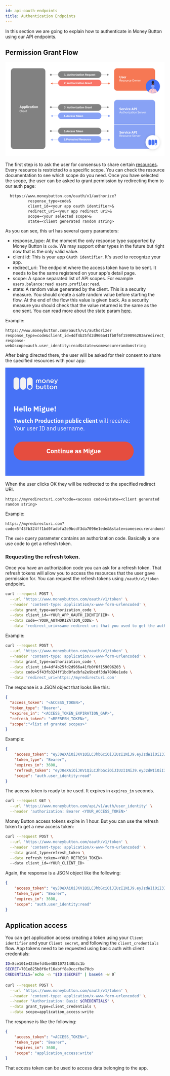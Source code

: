 ```yaml
---
id: api-oauth-endpoints
title: Authentication Endpoints
---
```


In this section we are going to explain how to authenticate in Money Button using our API endpoints.

## Permission Grant Flow

![User permission grant diagram](assets/oauth_permission_gran_flow_diagram.png)

The first step is to ask the user for consensus to share certain [resources](api-rest-endpoint-list). Every resource
is restricted to a specific scope. You can check the resource documentation to see which scope do you need.
Once you have selected the scope, the user can be asked to grant permission by redirecting them
to our auth page:

```
  https://www.moneybutton.com/oauth/v1/authorize?
          response_type=code&
          client_id=<your app oauth identifier>&
          redirect_uri=<your app redirect uri>&
          scope=<your selected scope>&
          state=<client generated random string>
```

As you can see, this url has several query parameters:

* response_type: At the moment the only response type supported by Money Button is `code`. We may support
other types in the future but right now that is the only valid value.
* client id: This is your app `OAuth identifier`. It's used to recognize your app.
* redirect_uri: The endpoint where the access token have to be sent. It needs to be the same registered on your app's
detail page.
* scope: A space separated list of API scopes. For example `users.balance:read users.profiles:read`.
* state: A random value generated by the client. This is a security measure. You should create a safe random value before starting the flow. At the end of the flow this value is given back. As a security measure you should check that the
value returned is the same as the one sent. You can read more about the state param [here](https://auth0.com/docs/protocols/oauth2/oauth-state).

Example:

```
https://www.moneybutton.com/oauth/v1/authorize?response_type=code&client_id=4df4b25fd2d966a41fb0f6f159096203&redirect_uri=http://localhost:5007/oauth-response-web&scope=auth.user_identity:read&state=somesecurerandomstring
```

After being directed there, the user will be asked for their consent to share the specified resources with your app:

![Oauth consent screenshot](assets/oauth-consent.png)

When the user clicks OK they will be redirected to the specified redirect URI.

```
https://myredirecturi.com?code=<access code>&state=<client generated random string>
```

Example:

```
https://myredirecturi.com?code=5f43fb324ff1bd0fadbfa2e9bcdf3da7096e1ede&&state=somesecurerandomstring
```

The `code` query parameter contains an authorization code. Basically a one use code to get a refresh token.

### Requesting the refresh token.

Once you have an authorization code you can ask for a refresh token. That refresh tokens will allow you to access
the resources that the user gave permission for. You can request the refresh tokens using `/oauth/v1/token` endpoint.

``` bash
curl --request POST \
  --url 'https://www.moneybutton.com/oauth/v1/token' \
  --header 'content-type: application/x-www-form-urlencoded' \
  --data grant_type=authorization_code \
  --data client_id=<YOUR_APP_OAUTH_IDENTIFIER> \
  --data code=<YOUR_AUTHORIZATION_CODE> \
  --data 'redirect_uri=<same redirect uri that you used to get the auth code>'
```

Example:

``` bash
curl --request POST \
  --url 'https://www.moneybutton.com/oauth/v1/token' \
  --header 'content-type: application/x-www-form-urlencoded' \
  --data grant_type=authorization_code \
  --data client_id=4df4b25fd2d966a41fb0f6f159096203 \
  --data code=5f43fb324ff1bd0fadbfa2e9bcdf3da7096e1ede \
  --data 'redirect_uri=https://myredirecturi.com'
```

The response is a JSON object that looks like this:

``` json
{
  "access_token": "<ACCESS_TOKEN>",
  "token_type": "Bearer",
  "expires_in": "<ACCESS_TOKEN_EXPIRATION_GAP>",
  "refresh_token": "<REFRESH_TOKEN>",
  "scope":"<list of granted scopes>"
}
```

Example:

``` json
{
	"access_token": "eyJ0eXAiOiJKV1QiLCJhbGciOiJIUzI1NiJ9.eyJzdWIiOiI3IiwiYXVkIjoiNGRmNGIyNWZkMmQ5NjZhNDFmYjBmNmYxNTkwOTYyMDMiLCJleHAiOjE1NjU5NzY4MjgsInNjb3BlIjoiYXV0aC51c2VyX2lkZW50aXR5OnJlYWQifQ.kvcXQCOt0FVyaVonOF8gUSO7BZAYOudB_SleWRuOeog",
	"token_type": "Bearer",
	"expires_in": 3600,
	"refresh_token": "eyJ0eXAiOiJKV1QiLCJhbGciOiJIUzI1NiJ9.eyJzdWIiOiI3IiwiYXVkIjoiNGRmNGIyNWZkMmQ5NjZhNDFmYjBmNmYxNTkwOTYyMDMiLCJleHAiOjE1Njg1NjUyMjgsInNjb3BlIjoiYXV0aC51c2VyX2lkZW50aXR5OnJlYWQifQ.2qzrApJyQXi7EHJLxyQXHCk9VTMJppKoN3ZucgxP1rI",
	"scope": "auth.user_identity:read"
}
```

The access token is ready to be used. It expires in `expires_in` seconds.

``` bash
curl --request GET \
  --url 'https://www.moneybutton.com/api/v1/auth/user_identity' \
  --header 'authorization: Bearer <YOUR_ACCESS_TOKEN>'
```

Money Button access tokens expire in 1 hour. But you can use the refresh token to get a new
access token:

``` bash
curl --request POST \
  --url 'https://www.moneybutton.com/oauth/v1/token' \
  --header 'content-type: application/x-www-form-urlencoded' \
  --data grant_type=refresh_token \
  --data refresh_token=<YOUR_REFRESH_TOKEN>
  --data client_id=<YOUR_CLIENT_ID>
```

Again, the response is a JSON object like the following:

``` json
{
	"access_token": "eyJ0eXAiOiJKV1QiLCJhbGciOiJIUzI1NiJ9.eyJzdWIiOiI3IiwiYXVkIjoiNGRmNGIyNWZkMmQ5NjZhNDFmYjBmNmYxNTkwOTYyMDMiLCJleHAiOjE1NjU5NzY5MDIsInNjb3BlIjoiYXV0aC51c2VyX2lkZW50aXR5OnJlYWQifQ.drb9iW4Vas8ccQXeH_I_QcMiEOTy7KpIM9kpo8UoVaM",
	"token_type": "Bearer",
	"expires_in": 3600,
	"scope": "auth.user_identity:read"
}
```

## Application access

You can get application access creating a token using your `Client identifier` and your `Client secret`, and following
the `client_credentials` flow. App tokens need to be requested using basic auth with client credentials:

``` bash
ID=8ce101e4236efd4be4881072140b3c1b
SECRET=701e825b8f6ef16abff8a9cccfbe70cb
CREDENTIALS=`echo -n "$ID:$SECRET" | base64 -w 0`

curl --request POST \
  --url 'https://www.moneybutton.com/oauth/v1/token' \
  --header 'content-type: application/x-www-form-urlencoded' \
  --header "Authorization: Basic $CREDENTIALS" \
  --data grant_type=client_credentials \
  --data scope=application_access:write

```

The response is like the following:

``` json
{
	"access_token": "<ACCESS_TOKEN>",
	"token_type": "Bearer",
	"expires_in": 3600,
	"scope": "application_access:write"
}
```

That access token can be used to access data belonging to the app.
